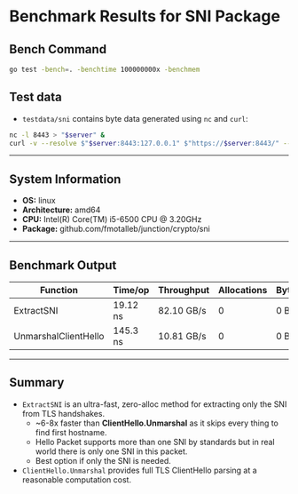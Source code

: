 # Benchmark Results for SNI Package

## Bench Command

```bash
go test -bench=. -benchtime 100000000x -benchmem
```

## Test data

- `testdata/sni` contains byte data generated using `nc` and `curl`:

```bash
nc -l 8443 > "$server" &
curl -v --resolve $"$server:8443:127.0.0.1" $"https://$server:8443/" --max-time 1
```

---

## System Information

- **OS:** linux
- **Architecture:** amd64
- **CPU:** Intel(R) Core(TM) i5-6500 CPU @ 3.20GHz
- **Package:** github.com/fmotalleb/junction/crypto/sni

---

## Benchmark Output

| Function             | Time/op  | Throughput | Allocations | Bytes/op |
| -------------------- | -------- | ---------- | ----------- | -------- |
| ExtractSNI           | 19.12 ns | 82.10 GB/s | 0           | 0 B      |
| UnmarshalClientHello | 145.3 ns | 10.81 GB/s | 0           | 0 B      |

---

## Summary

- `ExtractSNI` is an ultra-fast, zero-alloc method for extracting only the SNI from TLS handshakes.
  - ~6-8x faster than **ClientHello.Unmarshal** as it skips every thing to find first hostname.
  - Hello Packet supports more than one SNI by standards but in real world there is only one SNI in this packet.
  - Best option if only the SNI is needed.
- `ClientHello.Unmarshal` provides full TLS ClientHello parsing at a reasonable computation cost.
